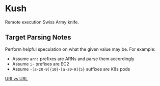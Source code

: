 # Kush

Remote execution Swiss Army knife.

## Target Parsing Notes

Perform helpful speculation on what the given value may be. For example:
- Assume `arn:` prefixes are ARNs and parse them accordingly
- Assume `i-` prefixes are EC2
- Assume `-[a-z0-9]{10}-[a-z0-9]{5}` suffixes are K8s pods

[URI vs URL](https://danielmiessler.com/p/difference-between-uri-url/)
